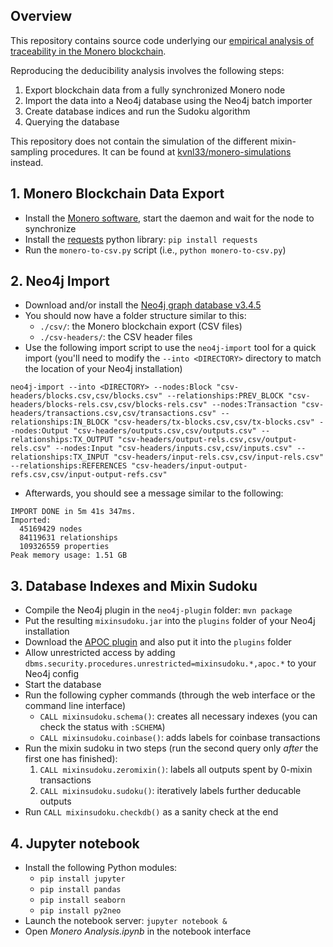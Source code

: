 ## Overview

This repository contains source code underlying our [empirical analysis of traceability in the Monero blockchain](https://arxiv.org/pdf/1704.04299.pdf).

Reproducing the deducibility analysis involves the following steps:

1. Export blockchain data from a fully synchronized Monero node
2. Import the data into a Neo4j database using the Neo4j batch importer
3. Create database indices and run the Sudoku algorithm
4. Querying the database

This repository does not contain the simulation of the different mixin-sampling procedures. It can be found at [kvnl33/monero-simulations](https://github.com/kvnl33/monero-simulations) instead.


## 1. Monero Blockchain Data Export

- Install the [Monero software](https://github.com/monero-project/monero/releases), start the daemon and wait for the node to synchronize
- Install the [requests](https://pypi.python.org/pypi/requests) python library: `pip install requests`
- Run the `monero-to-csv.py` script (i.e., `python monero-to-csv.py`)


## 2. Neo4j Import

- Download and/or install the [Neo4j graph database v3.4.5](https://neo4j.com/download-thanks/?edition=community&release=3.4.5&flavour=unix)
- You should now have a folder structure similar to this:
    - `./csv/`: the Monero blockchain export (CSV files)
    - `./csv-headers/`: the CSV header files
- Use the following import script to use the `neo4j-import` tool for a quick import (you'll need to modify the `--into <DIRECTORY>` directory to match the location of your Neo4j installation)

```
neo4j-import --into <DIRECTORY> --nodes:Block "csv-headers/blocks.csv,csv/blocks.csv" --relationships:PREV_BLOCK "csv-headers/blocks-rels.csv,csv/blocks-rels.csv" --nodes:Transaction "csv-headers/transactions.csv,csv/transactions.csv" --relationships:IN_BLOCK "csv-headers/tx-blocks.csv,csv/tx-blocks.csv" --nodes:Output "csv-headers/outputs.csv,csv/outputs.csv" --relationships:TX_OUTPUT "csv-headers/output-rels.csv,csv/output-rels.csv" --nodes:Input "csv-headers/inputs.csv,csv/inputs.csv" --relationships:TX_INPUT "csv-headers/input-rels.csv,csv/input-rels.csv" --relationships:REFERENCES "csv-headers/input-output-refs.csv,csv/input-output-refs.csv"
```

- Afterwards, you should see a message similar to the following:
```
IMPORT DONE in 5m 41s 347ms.
Imported:
  45169429 nodes
  84119631 relationships
  109326559 properties
Peak memory usage: 1.51 GB
```


## 3. Database Indexes and Mixin Sudoku

- Compile the Neo4j plugin in the `neo4j-plugin` folder: `mvn package`
- Put the resulting `mixinsudoku.jar` into the `plugins` folder of your Neo4j installation
- Download the [APOC plugin](https://github.com/neo4j-contrib/neo4j-apoc-procedures/releases/3.4.0.2) and also put it into the `plugins` folder
- Allow unrestricted access by adding `dbms.security.procedures.unrestricted=mixinsudoku.*,apoc.*` to your Neo4j config
- Start the database
- Run the following cypher commands (through the web interface or the command line interface)
    - `CALL mixinsudoku.schema()`: creates all necessary indexes (you can check the status with `:SCHEMA`)
    - `CALL mixinsudoku.coinbase()`: adds labels for coinbase transactions
- Run the mixin sudoku in two steps (run the second query only *after* the first one has finished):
    1. `CALL mixinsudoku.zeromixin()`: labels all outputs spent by 0-mixin transactions
    2. `CALL mixinsudoku.sudoku()`: iteratively labels further deducable outputs
- Run `CALL mixinsudoku.checkdb()` as a sanity check at the end


## 4. Jupyter notebook

- Install the following Python modules:
    - `pip install jupyter`
    - `pip install pandas`
    - `pip install seaborn`
    - `pip install py2neo`
- Launch the notebook server: `jupyter notebook &`
- Open *Monero Analysis.ipynb* in the notebook interface
